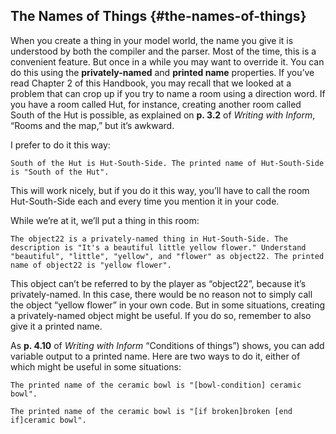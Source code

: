 ## The Names of Things {#the-names-of-things}

When you create a thing in your model world, the name you give it is understood by both the compiler and the parser. Most of the time, this is a convenient feature. But once in a while you may want to override it. You can do this using the **privately-named** and **printed name** properties. If you’ve read Chapter 2 of this Handbook, you may recall that we looked at a problem that can crop up if you try to name a room using a direction word. If you have a room called Hut, for instance, creating another room called South of the Hut is possible, as explained on **p. 3.2** of _Writing with Inform_, “Rooms and the map,” but it’s awkward.

I prefer to do it this way:

```inform7
South of the Hut is Hut-South-Side. The printed name of Hut-South-Side is "South of the Hut".
```

This will work nicely, but if you do it this way, you’ll have to call the room Hut-South-Side each and every time you mention it in your code.

While we’re at it, we’ll put a thing in this room:

```inform7
The object22 is a privately-named thing in Hut-South-Side. The description is "It's a beautiful little yellow flower." Understand "beautiful", "little", "yellow", and "flower" as object22. The printed name of object22 is "yellow flower".
```

This object can’t be referred to by the player as “object22”, because it’s privately-named. In this case, there would be no reason not to simply call the object “yellow flower” in your own code. But in some situations, creating a privately-named object might be useful. If you do so, remember to also give it a printed name.

As **p. 4.10** of _Writing with Inform_ “Conditions of things”) shows, you can add variable output to a printed name. Here are two ways to do it, either of which might be useful in some situations:

```inform7
The printed name of the ceramic bowl is "[bowl-condition] ceramic bowl".

The printed name of the ceramic bowl is "[if broken]broken [end if]ceramic bowl".
```

